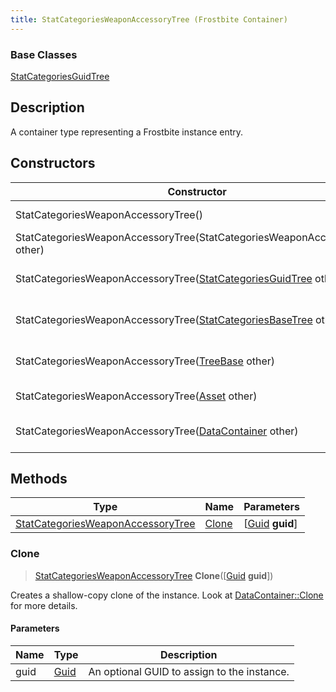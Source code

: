 ```yaml
---
title: StatCategoriesWeaponAccessoryTree (Frostbite Container)
---
```

### Base Classes

[StatCategoriesGuidTree](StatCategoriesGuidTree)

## Description

A container type representing a Frostbite instance entry.

## Constructors

| Constructor                                                                                  | Description                                                                                                                                               |
| -------------------------------------------------------------------------------------------- | --------------------------------------------------------------------------------------------------------------------------------------------------------- |
| StatCategoriesWeaponAccessoryTree()                                                          | Create a new instance of this container type.                                                                                                             |
| StatCategoriesWeaponAccessoryTree(StatCategoriesWeaponAccessoryTree other)                   | Create a reference copy of an instance of the same type.                                                                                                  |
| StatCategoriesWeaponAccessoryTree([StatCategoriesGuidTree](StatCategoriesGuidTree) other)    | Upcast an instance of type [StatCategoriesGuidTree](StatCategoriesGuidTree) to [StatCategoriesWeaponAccessoryTree](StatCategoriesWeaponAccessoryTree).    |
| StatCategoriesWeaponAccessoryTree([StatCategoriesBaseTree](StatCategoriesBaseTree) other)    | Upcast an instance of type [StatCategoriesBaseTree](StatCategoriesBaseTree) to [StatCategoriesWeaponAccessoryTree](StatCategoriesWeaponAccessoryTree).    |
| StatCategoriesWeaponAccessoryTree([TreeBase](TreeBase) other)                                | Upcast an instance of type [TreeBase](TreeBase) to [StatCategoriesWeaponAccessoryTree](StatCategoriesWeaponAccessoryTree).                                |
| StatCategoriesWeaponAccessoryTree([Asset](Asset) other)                                      | Upcast an instance of type [Asset](Asset) to [StatCategoriesWeaponAccessoryTree](StatCategoriesWeaponAccessoryTree).                                      |
| StatCategoriesWeaponAccessoryTree([DataContainer](/vext/ref/cls/shr/datacontainer) other) | Upcast an instance of type [DataContainer](/vext/ref/cls/shr/datacontainer) to [StatCategoriesWeaponAccessoryTree](StatCategoriesWeaponAccessoryTree). |

## Methods

| Type                                                                   | Name            | Parameters                                     |
| ---------------------------------------------------------------------- | --------------- | ---------------------------------------------- |
| [StatCategoriesWeaponAccessoryTree](StatCategoriesWeaponAccessoryTree) | [Clone](#clone) | \[[Guid](/vext/ref/cls/shr/guid) **guid**\] |

### Clone

> [StatCategoriesWeaponAccessoryTree](StatCategoriesWeaponAccessoryTree) **Clone**(\[[Guid](/vext/ref/cls/shr/guid) **guid**\])

Creates a shallow-copy clone of the instance. Look at [DataContainer::Clone](/vext/ref/cls/shr/datacontainer#clone) for more details.

#### Parameters

| Name | Type         | Description                                 |
| ---- | ------------ | ------------------------------------------- |
| guid | [Guid](Guid) | An optional GUID to assign to the instance. |
